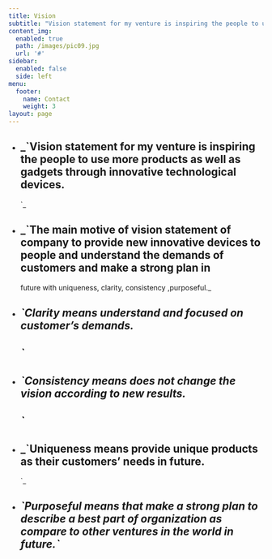 ```yaml
---
title: Vision
subtitle: "Vision statement for my venture is inspiring the people to use more products as well as\r\n\ngadgets through innovative technological devices."
content_img:
  enabled: true
  path: /images/pic09.jpg
  url: '#'
sidebar:
  enabled: false
  side: left
menu:
  footer:
    name: Contact
    weight: 3
layout: page
---
```

* ## _\`Vision statement for my venture is inspiring the people to use more products as well as gadgets through innovative technological devices.
  \`_
* ## _`The main motive of vision statement of company to provide new innovative devices  to people and understand the demands of customers and make a strong plan in
   future with uniqueness, clarity, consistency ,purposeful._
* ## _`Clarity means understand and focused on customer’s demands._
  ## _`_
* ## _`Consistency means does not change the vision according to new results._
  ## _`_
* ## _\`Uniqueness means provide unique products as their customers’ needs in  future.
  \`_
* ## _\`Purposeful means that make a strong plan to describe a best part of organization as compare to other ventures in the world in future.\`_
